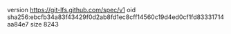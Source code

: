 version https://git-lfs.github.com/spec/v1
oid sha256:ebcfb34a83f43429f0d2ab8fd1ec8cff14560c19d4ed0cf1fd83331714aa84e7
size 8243
